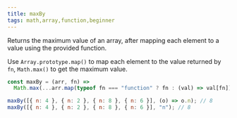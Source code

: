 ```yaml
---
title: maxBy
tags: math,array,function,beginner
---
```


Returns the maximum value of an array, after mapping each element to a value using the provided function.

Use `Array.prototype.map()` to map each element to the value returned by `fn`, `Math.max()` to get the maximum value.

```js
const maxBy = (arr, fn) =>
  Math.max(...arr.map(typeof fn === "function" ? fn : (val) => val[fn]));
```

```js
maxBy([{ n: 4 }, { n: 2 }, { n: 8 }, { n: 6 }], (o) => o.n); // 8
maxBy([{ n: 4 }, { n: 2 }, { n: 8 }, { n: 6 }], "n"); // 8
```

